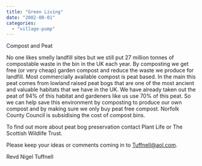 ```yaml
---
title: "Green Living"
date: "2002-08-01"
categories: 
  - "village-pump"
---
```


Compost and Peat

No one likes smelly landfill sites but we still put 27 million tonnes of compostable waste in the bin in the UK each year. By composting we get free (or very cheap) garden compost and reduce the waste we produce for landfill. Most commercially available compost is peat based. In the main this peat comes from lowland raised peat bogs that are one of the most ancient and valuable habitats that we have in the UK. We have already taken out the peat of 94% of this habitat and gardeners like us use 70% of this peat. So we can help save this environment by composting to produce our own compost and by making sure we only buy peat free compost. Norfolk County Council is subsidising the cost of compost bins.

To find out more about peat bog preservation contact Plant Life or The Scottish Wildlife Trust.

Please keep your ideas or comments coming in to Tuffnell@aol.com.

Revd Nigel Tuffnell
